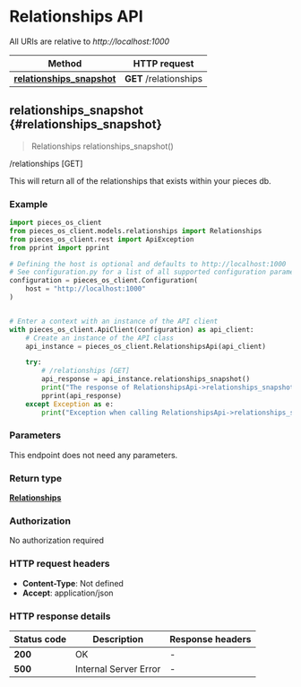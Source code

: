 # Relationships API

All URIs are relative to *http://localhost:1000*

Method | HTTP request
------------- | -------------
[**relationships_snapshot**](RelationshipsApi#relationships_snapshot) | **GET** /relationships


## **relationships_snapshot** {#relationships_snapshot}
> Relationships relationships_snapshot()

/relationships [GET]

This will return all of the relationships that exists within your pieces db.

### Example


```python
import pieces_os_client
from pieces_os_client.models.relationships import Relationships
from pieces_os_client.rest import ApiException
from pprint import pprint

# Defining the host is optional and defaults to http://localhost:1000
# See configuration.py for a list of all supported configuration parameters.
configuration = pieces_os_client.Configuration(
    host = "http://localhost:1000"
)


# Enter a context with an instance of the API client
with pieces_os_client.ApiClient(configuration) as api_client:
    # Create an instance of the API class
    api_instance = pieces_os_client.RelationshipsApi(api_client)

    try:
        # /relationships [GET]
        api_response = api_instance.relationships_snapshot()
        print("The response of RelationshipsApi->relationships_snapshot:\n")
        pprint(api_response)
    except Exception as e:
        print("Exception when calling RelationshipsApi->relationships_snapshot: %s\n" % e)
```



### Parameters

This endpoint does not need any parameters.

### Return type

[**Relationships**](../models/Relationships)

### Authorization

No authorization required

### HTTP request headers

 - **Content-Type**: Not defined
 - **Accept**: application/json

### HTTP response details

| Status code | Description | Response headers |
|-------------|-------------|------------------|
**200** | OK |  -  |
**500** | Internal Server Error |  -  |



